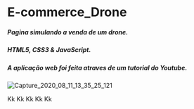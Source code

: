 # E-commerce_Drone
##### Pagina simulando a venda de um drone.
##### HTML5, CSS3 & JavaScript.
##### A aplicação web foi feita atraves de um tutorial do Youtube.
![Capture_2020_08_11_13_35_25_121](https://user-images.githubusercontent.com/60757768/89924537-8c362900-dbd8-11ea-8454-f917d259d170.png)

Kk
Kk
Kk
Kk
Kk

